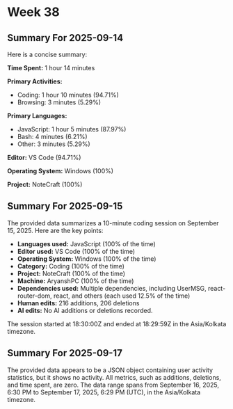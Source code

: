 # Week 38

## Summary For 2025-09-14
Here is a concise summary:

**Time Spent:** 1 hour 14 minutes

**Primary Activities:**

* Coding: 1 hour 10 minutes (94.71%)
* Browsing: 3 minutes (5.29%)

**Primary Languages:**

* JavaScript: 1 hour 5 minutes (87.97%)
* Bash: 4 minutes (6.21%)
* Other: 3 minutes (5.29%)

**Editor:** VS Code (94.71%)

**Operating System:** Windows (100%)

**Project:** NoteCraft (100%)

## Summary For 2025-09-15
The provided data summarizes a 10-minute coding session on September 15, 2025. Here are the key points:

* **Languages used:** JavaScript (100% of the time)
* **Editor used:** VS Code (100% of the time)
* **Operating System:** Windows (100% of the time)
* **Category:** Coding (100% of the time)
* **Project:** NoteCraft (100% of the time)
* **Machine:** AryanshPC (100% of the time)
* **Dependencies used:** Multiple dependencies, including UserMSG, react-router-dom, react, and others (each used 12.5% of the time)
* **Human edits:** 216 additions, 206 deletions
* **AI edits:** No AI additions or deletions recorded. 

The session started at 18:30:00Z and ended at 18:29:59Z in the Asia/Kolkata timezone.

## Summary For 2025-09-17
The provided data appears to be a JSON object containing user activity statistics, but it shows no activity. All metrics, such as additions, deletions, and time spent, are zero. The data range spans from September 16, 2025, 6:30 PM to September 17, 2025, 6:29 PM (UTC), in the Asia/Kolkata timezone.